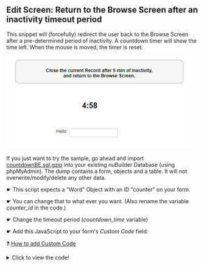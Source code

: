 ## Edit Screen: Return to the Browse Screen after an inactivity timeout period

This snippet will (forcefully) redirect the user back to the Browse Screen after a pre-determined period of inactivity. A countdown timer will show the time left.
When the mouse is moved, the timer is reset.

<p align="left">
  <img src="screenshots/countdown.gif">
</p>


If you just want to try the sample, go ahead and import [countdownBE.sql.gzip](/codelib/countdown.sql.gzip) into your existing nuBuilder Database (using phpMyAdmin).
The dump contains a form, objects and a table. It will not overwrite/modify/delete any other data.


☛ This script expects a "Word" Object with an ID "counter" on your form.

☛ You can change that to what ever you want. (Also rename the variable *counter_id* in the code.)

☛ Change the timeout period (*countdown_time* variable)

☛ Add this JavaScript to your form's *Custom Code* field:

 ❓ [How to add Custom Code](/codelib/common/form_add_custom_code_javascript.gif)


<details>
 <summary>Click to view the code!</summary>
  
```javascript
// This script expects a "Word" Object with an ID "counterObjId" on your form.
// You can change that to what ever you want. (Also change the variable counterObjId in the code)

// *** Settings ****

var trackMousemove = true;
var trackKeypress = true;
var counterObjId = "counter";
var countdown_time = 1; // number of minutes


var form_id;
var timer;
var counter;

function countdown(minutes) {

    var sec = 60;
    var mins = minutes;

    function displayCounter(min, sec) {
        counter.html(min.toString() + ":" + nuPad2(sec));
    }

    function tick() {

        checkStopTimer();

        var min = mins - 1;
        sec--;

        displayCounter(min, sec);
        checkTimeOutEnd(sec, mins);

        if (sec > 0) {
            if (timer === 0) return;
            timer = setTimeout(tick, 1000);
        } else {
            if (mins > 1) countdown(mins - 1);
        }

    }
    tick();
}

function onActivity() {
    stopTimer();
    startTimer();
}

function startActivityTracker() {
    $(document).ready(function () {
        if (trackMousemove)  $(document).mousemove(onActivity);
        if (trackKeypress)  $(document).keypress(onActivity);
    });
}

function stopActivityTracker() {
    if (trackMousemove)  $(document).off('mousemove');
    if (trackKeypress)  $(document).off('keypress');    
}

function startTimer() {
    timer = -1;
    countdown(countdown_time);
}

function stopTimer() {
    clearTimeout(timer);
    timer = 0;
}

function gotoPrevBreadcrumb() {
    if (parent.$('#nuModal').length > 0) {
        nuClosePopup();
        return;
    }

    var l = window.nuFORM.breadcrumbs.length;
    if (l > 1) {
        nuGetBreadcrumb(l - 2);
    }
}

function checkTimeOutEnd(sec, min) {
    if (sec === 0 && min === 1) {
        stopTimer();
        stopActivityTracker();
        nuHasNotBeenEdited();
        gotoPrevBreadcrumb();
    }
}

function checkStopTimer() {
    if (nuCurrentProperties().form_id != form_id || nuFormType() != 'edit') {
        stopTimer();
        stopActivityTracker();
    }
}

if (nuFormType() == 'edit') {
    form_id = nuCurrentProperties().form_id;
    
    var counter = $('#' + counterObjId);
    counter.css('font-size', '20px');

    startActivityTracker();
    startTimer();
}
```

</details>
